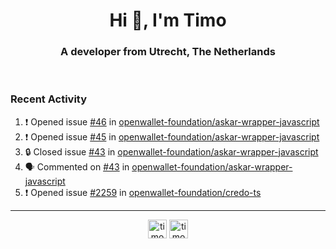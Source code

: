 <h1 align="center">Hi 👋, I'm Timo</h1>
<h3 align="center">A developer from Utrecht, The Netherlands</h3>
<br/>
<!-- https://github.com/rahuldkjain/github-profile-readme-generator --!>

<!--  <p align="left"><img src="https://github-readme-stats.vercel.app/api?username=timoglastra&show_icons=true&count_private=true&" alt="timoglastra" /></p> --!>

<!--
Github language stats
<p align="left"><img src="https://github-readme-stats.vercel.app/api/top-langs/?username=timoglastra&layout=compact" alt="timoglastra" /><p>
-->

<!-- Codestats language stats -->
<!-- <p align="left"><img src="https://codestats-readme.vercel.app/api/top-langs/?username=timoglastra&layout=compact&language_count=12" alt="timoglastra" /><p>    --!>
  
<h3>Recent Activity</h3>

<!--START_SECTION:activity-->
1. ❗ Opened issue [#46](https://github.com/openwallet-foundation/askar-wrapper-javascript/issues/46) in [openwallet-foundation/askar-wrapper-javascript](https://github.com/openwallet-foundation/askar-wrapper-javascript)
2. ❗ Opened issue [#45](https://github.com/openwallet-foundation/askar-wrapper-javascript/issues/45) in [openwallet-foundation/askar-wrapper-javascript](https://github.com/openwallet-foundation/askar-wrapper-javascript)
3. 🔒 Closed issue [#43](https://github.com/openwallet-foundation/askar-wrapper-javascript/issues/43) in [openwallet-foundation/askar-wrapper-javascript](https://github.com/openwallet-foundation/askar-wrapper-javascript)
4. 🗣 Commented on [#43](https://github.com/openwallet-foundation/askar-wrapper-javascript/issues/43#issuecomment-2816660007) in [openwallet-foundation/askar-wrapper-javascript](https://github.com/openwallet-foundation/askar-wrapper-javascript)
5. ❗ Opened issue [#2259](https://github.com/openwallet-foundation/credo-ts/issues/2259) in [openwallet-foundation/credo-ts](https://github.com/openwallet-foundation/credo-ts)
<!--END_SECTION:activity-->

---

<p align="center">
<a href="https://twitter.com/timoglastra" target="blank"><img align="center" src="https://cdn.jsdelivr.net/npm/simple-icons@3.0.1/icons/twitter.svg" alt="timoglastra" height="30" width="30" /></a>
<a href="https://linkedin.com/in/timoglastra" target="blank"><img align="center" src="https://cdn.jsdelivr.net/npm/simple-icons@3.0.1/icons/linkedin.svg" alt="timoglastra" height="30" width="30" /></a>
</p>



